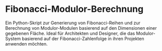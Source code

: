 # Fibonacci-Modulor-Berechnung
Ein Python-Skript zur Generierung von Fibonacci-Reihen und zur Berechnung von Modulor-Modulen basierend auf den Dimensionen einer gegebenen Fläche. Ideal für Architekten und Designer, die das Modulor-System basierend auf der Fibonacci-Zahlenfolge in ihren Projekten anwenden möchten.
